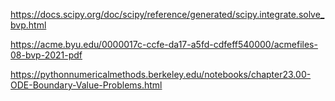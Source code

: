 https://docs.scipy.org/doc/scipy/reference/generated/scipy.integrate.solve_bvp.html

https://acme.byu.edu/0000017c-ccfe-da17-a5fd-cdfeff540000/acmefiles-08-bvp-2021-pdf

https://pythonnumericalmethods.berkeley.edu/notebooks/chapter23.00-ODE-Boundary-Value-Problems.html